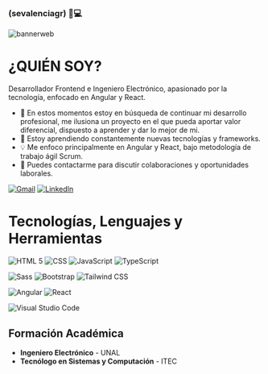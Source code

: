 ### (sevalenciagr) 👋💻
![bannerweb](https://github.com/sevalenciagr/sevalenciagr/assets/88304046/8394a02a-d207-42a9-914a-8842dc7946a8)

# **¿QUIÉN SOY?**

Desarrollador Frontend e Ingeniero Electrónico, apasionado por la tecnología, enfocado en Angular y React.

- 🔭 En estos momentos estoy en búsqueda de continuar mi desarrollo profesional, me ilusiona un proyecto en el que pueda aportar valor diferencial, dispuesto a aprender y dar lo mejor de mi.
- 🌱 Estoy aprendiendo constantemente nuevas tecnologías y frameworks.
- 💡 Me enfoco principalmente en Angular y React, bajo metodología de trabajo ágil Scrum.
- 💬 Puedes contactarme para discutir colaboraciones y oportunidades laborales.



[![Gmail](https://img.shields.io/badge/Gmail-Sebastian_Valencia-EA4335?style=for-the-badge&logo=gmail&logoColor=white&labelColor=101010)](mailto:sevalenciagr@gmail.com)
[![LinkedIn](https://img.shields.io/badge/LinkedIn-Sebastian_Valencia-0077B5?style=for-the-badge&logo=linkedin&logoColor=white&labelColor=101010)](https://www.linkedin.com/in/sebastian-valencia-grajales-/)


# Tecnologías, Lenguajes y Herramientas


  ![HTML 5](https://img.shields.io/badge/html5-E34F26?style=for-the-badge&logo=html5&logoColor=white&labelColor=E34F26)
  ![CSS](https://img.shields.io/badge/css-1572B6?style=for-the-badge&logo=css3&logoColor=white&labelColor=1572B6)
  ![JavaScript](https://img.shields.io/badge/javascript-F7DF1E?style=for-the-badge&logo=javascript&logoColor=black&labelColor=F7DF1E)
  ![TypeScript](https://img.shields.io/badge/typescript-1572B6?style=for-the-badge&logo=typescript&logoColor=black&labelColor=#3178C6)
  
  ![Sass](https://img.shields.io/badge/sass-CC6699?style=for-the-badge&logo=sass&logoColor=white&labelColor=CC6699)
  ![Bootstrap](https://img.shields.io/badge/bootstrap-7952B3?style=for-the-badge&logo=bootstrap&logoColor=white&labelColor=7952B3)
  ![Tailwind CSS](https://img.shields.io/badge/tailwind%20css-38B2AC?style=for-the-badge&logo=tailwind-css&logoColor=white&labelColor=38B2AC)
  
  ![Angular](https://img.shields.io/badge/angular-red?style=for-the-badge&logo=angular&logoColor=white&labelColor=red)
  ![React](https://img.shields.io/badge/react-61DAFB?style=for-the-badge&logo=react&logoColor=black&labelColor=61DAFB)
  

  ![Visual Studio Code](https://img.shields.io/badge/Visual%20Studio%20Code-0078d7.svg?style=for-the-badge&logo=visual-studio-code&logoColor=white)
 

## **Formación Académica**
- **Ingeniero Electrónico** - UNAL
- **Tecnólogo en Sistemas y Computación** - ITEC
